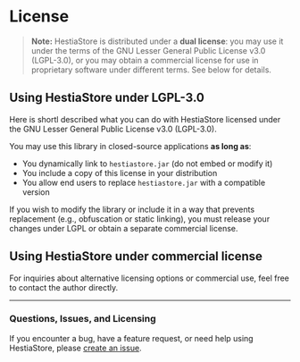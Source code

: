 # License

> **Note:** HestiaStore is distributed under a **dual license**: you may use it under the terms of the GNU Lesser General Public License v3.0 (LGPL-3.0), or you may obtain a commercial license for use in proprietary software under different terms. See below for details.

## Using HestiaStore under LGPL-3.0

Here is shortl described what you can do with HestiaStore licensed under the GNU Lesser General Public License v3.0 (LGPL-3.0).

You may use this library in closed-source applications **as long as**:

- You dynamically link to `hestiastore.jar` (do not embed or modify it)
- You include a copy of this license in your distribution
- You allow end users to replace `hestiastore.jar` with a compatible version

If you wish to modify the library or include it in a way that prevents replacement (e.g., obfuscation or static linking), you must release your changes under LGPL or obtain a separate commercial license.

## Using HestiaStore under commercial license


For inquiries about alternative licensing options or commercial use, feel free to contact the author directly.


<!--
📩 Contact us for commercial licensing: [your-email@example.com]
-->

---

### Questions, Issues, and Licensing

If you encounter a bug, have a feature request, or need help using HestiaStore, please [create an issue](https://github.com/jajir/HestiaStore/issues).

